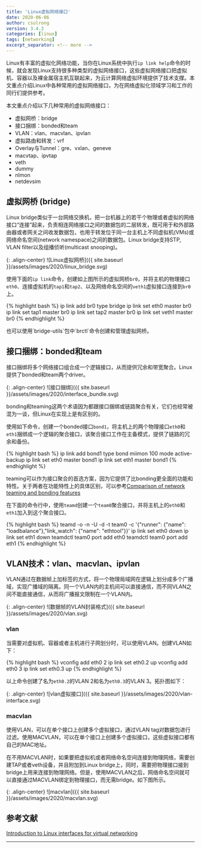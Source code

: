 ```yaml
---
title: 'Linux虚拟网络接口'
date: 2020-06-06
author: csulrong
version: 3.4.3
categories: [linux]
tags: [networking]
excerpt_separator: <!-- more -->
---
```


Linux有丰富的虚拟化网络功能，当你在Linux系统中执行`ip link help`命令的时候，就会发现Linux支持很多种类型的虚拟网络接口，这些虚拟网络接口把虚拟机、容器以及裸金属宿主机互联起来，为云计算网络虚拟环境提供了技术支撑。本文重点介绍Linux中各种常用的虚拟网络接口，为在网络虚拟化领域学习和工作的同行们提供参考。

<!-- more -->

本文重点介绍以下几种常用的虚拟网络接口：
- 虚拟网桥：bridge
- 接口捆绑：bonded和team
- VLAN：vlan、macvlan、ipvlan
- 虚拟路由和转发：vrf
- Overlay与Tunnel：gre、vxlan、geneve
- macvtap、ipvtap
- veth
- dummy
- nlmon
- netdevsim

## 虚拟网桥 (bridge)

Linux bridge类似于一台网络交换机，把一台机器上的若干个物理或者虚拟的网络接口“连接”起来，负责相连网络接口之间的数据包的二层转发，既可用于和外部路由器或者网关之间收发数据包，也用于转发位于同一台主机上不同虚拟机(VMs)或网络命名空间(network namespace)之间的数据包。Linux bridge支持STP, VLAN filter以及组播侦听(multicast snooping)。

{: .align-center}
![Linux虚拟网桥]({{ site.baseurl }}/assets/images/2020/linux_bridge.svg)

使用下面的`ip link`命令，创建如上图所示的虚拟网桥`br0`，并将主机的物理接口`eth0`、连接虚拟机的`tap1`和`tap2`、以及网络命名空间的`veth1`虚拟接口连接到`br0`上。

{% highlight bash %}
ip link add br0 type bridge
ip link set eth0 master br0
ip link set tap1 master br0
ip link set tap2 master br0
ip link set veth1 master br0
{% endhighlight %}

<div class="note info">
  <p>也可以使用`bridge-utils`包中`brctl`命令创建和管理虚拟网桥。</p>
</div>

## 接口捆绑：bonded和team

接口捆绑将多个网络接口组合成一个逻辑接口，从而提供冗余和带宽聚合。Linux提供了bonded和team两个driver。

{: .align-center}
![接口捆绑]({{ site.baseurl }}/assets/images/2020/interface_bundle.svg)

bonding和teaming这两个术语因为都跟接口捆绑或链路聚合有关，它们也经常被混为一谈，但Linux在实现上是有区别的。

使用如下命令，创建一个bonded接口`bond1`，将主机上的两个物理接口`eth0`和`eth1`捆绑成一个逻辑的聚合接口，该聚合接口工作在主备模式，提供了链路的冗余和备份。

{% highlight bash %}
ip link add bond1 type bond miimon 100 mode active-backup
ip link set eth0 master bond1
ip link set eth1 master bond1
{% endhighlight %}

teaming可以作为接口聚合的首选方案，因为它提供了比bonding更全面的功能和特性。关于两者在功能特性上的具体区别，可以参考[Comparison of network teaming and bonding features](https://access.redhat.com/documentation/en-us/red_hat_enterprise_linux/8/html/configuring_and_managing_networking/configuring-network-teaming_configuring-and-managing-networking#comparison-of-network-teaming-and-bonding-features_configuring-network-teaming)

在下面的命令行中，使用`teamd`创建一个`team0`聚合接口，并将主机上的`eth0`和`eth1`加入到这个聚合接口。

{% highlight bash %}
teamd -o -n -U -d -t team0 -c '{"runner": {"name": "loadbalance"},"link_watch": {"name": "ethtool"}}'
ip link set eth0 down
ip link set eth1 down
teamdctl team0 port add eth0
teamdctl team0 port add eth1
{% endhighlight %}

## VLAN技术：vlan、macvlan、ipvlan

VLAN通过在数据帧上加标签的方式，将一个物理局域网在逻辑上划分成多个广播域，实现广播域的隔离。同一个VLAN内的主机间可以直接通信，而不同VLAN之间不能直接通信，从而将广播报文限制在一个VLAN内。

{: .align-center}
![数据帧的VLAN封装格式]({{ site.baseurl }}/assets/images/2020/vlan.svg)


### vlan
当需要对虚拟机、容器或者主机进行子网划分时，可以使用VLAN。创建VLAN如下：

{% highlight bash %}
vconfig add eth0 2
ip link set eth0.2 up
vconfig add eth0 3
ip link set eth0.3 up
{% endhighlight %}

以上命令创建了名为`eth0.2`的VLAN 2和名为`eth0.3`的VLAN 3。拓扑图如下：

{: .align-center}
![vlan虚拟接口]({{ site.baseurl }}/assets/images/2020/vlan-interface.svg)

### macvlan

使用VLAN，可以在单个接口上创建多个虚拟接口，通过VLAN tag对数据包进行过滤。使用MACVLAN，可以在单个接口上创建多个虚拟接口，这些虚拟接口都有自己的MAC地址。

在不用MACVLAN时，如果要把虚拟机或者网络命名空间连接到物理网络，需要创建TAP或者veth设备，并且附加到Linux bridge上，同时，需要把物理接口接到bridge上用来连接到物理网络。但是，使用MACVLAN之后，网络命名空间就可以直接通过MACVLAN绑定到物理接口，而无需bridge。如下图所示。

{: .align-center}
![macvlan]({{ site.baseurl }}/assets/images/2020/macvlan.svg)



## 参考文献

[Introduction to Linux interfaces for virtual networking](https://developers.redhat.com/blog/2018/10/22/introduction-to-linux-interfaces-for-virtual-networking/)


-----------------
